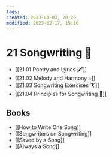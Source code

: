 ```yaml
---
tags: 
created: 2023-01-03, 20:20
modified: 2023-02-17, 15:16
---
```


# 21 Songwriting 🎼
- [[21.01 Poetry and Lyrics 🖋]]
- [[21.02 Melody and Harmony 🎶]]
- [[21.03 Songwriting Exercises 🏋️]]
- [[21.04 Principles for Songwriting 🧐]]

## Books
- [[How to Write One Song]]
- [[Songwriters on Songwriting]]
- [[Saved by a Song]]
- [[Always a Song]]